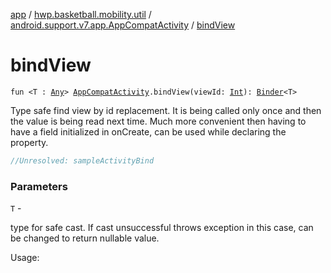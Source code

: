[app](../../index.md) / [hwp.basketball.mobility.util](../index.md) / [android.support.v7.app.AppCompatActivity](index.md) / [bindView](.)

# bindView

`fun <T : `[`Any`](https://kotlinlang.org/api/latest/jvm/stdlib/kotlin/-any/index.html)`> `[`AppCompatActivity`](https://developer.android.com/reference/android/support/v7/app/AppCompatActivity.html)`.bindView(viewId: `[`Int`](https://kotlinlang.org/api/latest/jvm/stdlib/kotlin/-int/index.html)`): `[`Binder`](../-binder/index.md)`<T>`

Type safe find view by id replacement.
It is being called only once and then the value is being read next time.
Much more convenient then having to have a field initialized in onCreate,
can be used while declaring the property.

``` kotlin
//Unresolved: sampleActivityBind
```

### Parameters

`T` -

type for safe cast. If cast unsuccessful throws exception in this case, can be changed
to return nullable value.



Usage:

